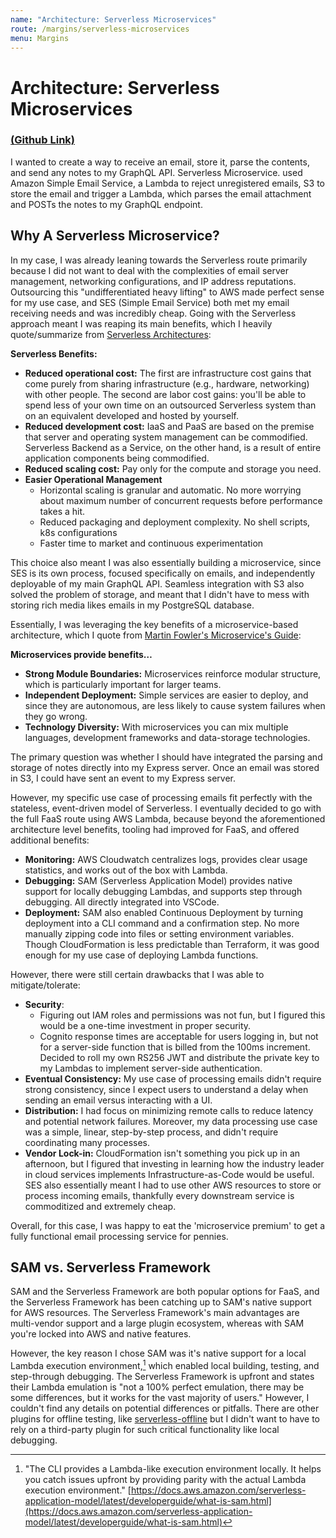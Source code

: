 ```yaml
---
name: "Architecture: Serverless Microservices"
route: /margins/serverless-microservices
menu: Margins 
---
```


# Architecture: Serverless Microservices

### [(Github Link)](https://github.com/alexliusq/margins-services/tree/master/lambdas)

I wanted to create a way to receive an email, store it, parse the contents, and send any notes to my GraphQL API. Serverless Microservice. used Amazon Simple Email Service, a Lambda to reject unregistered emails, S3 to store the email and trigger a Lambda, which parses the email attachment and POSTs the notes to my GraphQL endpoint.

## Why A Serverless Microservice?

In my case, I was already leaning towards the Serverless route primarily because I did not want to deal with the complexities of email server management, networking configurations, and IP address reputations. Outsourcing this "undifferentiated heavy lifting" to AWS made perfect sense for my use case, and SES (Simple Email Service) both met my email receiving needs and was incredibly cheap. Going with the Serverless approach meant I was reaping its main benefits, which I heavily quote/summarize from  [Serverless Architectures](https://martinfowler.com/articles/serverless.html):

**Serverless Benefits:**

- **Reduced operational cost:** The first are infrastructure cost gains that come purely from sharing infrastructure (e.g., hardware, networking) with other people. The second are labor cost gains: you'll be able to spend less of your own time on an outsourced Serverless system than on an equivalent developed and hosted by yourself.
- **Reduced development cost:** IaaS and PaaS are based on the premise that server and operating system management can be commodified. Serverless Backend as a Service, on the other hand, is a result of entire application components being commodified.
- **Reduced scaling cost:** Pay only for the compute and storage you need.
- **Easier Operational Management**
    - Horizontal scaling is granular and automatic. No more worrying about maximum number of concurrent requests before performance takes a hit.
    - Reduced packaging and deployment complexity. No shell scripts, k8s configurations
    - Faster time to market and continuous experimentation

This choice also meant I was also essentially building a microservice, since SES is its own process, focused specifically on emails, and independently deployable of my main GraphQL API. Seamless integration with S3 also solved the problem of storage, and meant that I didn't have to mess with storing rich media likes emails in my PostgreSQL database.

Essentially, I was leveraging the key benefits of a microservice-based architecture, which I quote from [Martin Fowler's Microservice's Guide](https://martinfowler.com/microservices/):

**Microservices provide benefits…**

- **Strong Module Boundaries:** Microservices reinforce modular structure, which is particularly important for larger teams.
- **Independent Deployment:** Simple services are easier to deploy, and since they are autonomous, are less likely to cause system failures when they go wrong.
- **Technology Diversity:** With microservices you can mix multiple languages, development frameworks and data-storage technologies.

The primary question was whether I should have integrated the parsing and storage of notes directly into my Express server. Once an email was stored in S3, I could have sent an event to my Express server.

However, my specific use case of processing emails fit perfectly with the stateless, event-driven model of Serverless. I eventually decided to go with the full FaaS route using AWS Lambda, because beyond the aforementioned architecture level benefits, tooling had improved for FaaS, and offered additional benefits:

- **Monitoring:** AWS Cloudwatch centralizes logs, provides clear usage statistics, and works out of the box with Lambda.
- **Debugging:** SAM (Serverless Application Model) provides native support for locally debugging Lambdas, and supports step through debugging. All directly integrated into VSCode.
- **Deployment:** SAM also enabled Continuous Deployment by turning deployment into a CLI command and a confirmation step. No more manually zipping code into files or setting environment variables. Though CloudFormation is less predictable than Terraform, it was good enough for my use case of deploying Lambda functions.

However, there were still certain drawbacks that I was able to mitigate/tolerate:

- **Security**:
    - Figuring out IAM roles and permissions was not fun, but I figured this would be a one-time investment in proper security.
    - Cognito response times are acceptable for users logging in, but not for a server-side function that is billed from the 100ms increment. Decided to roll my own RS256 JWT and distribute the private key to my Lambdas to implement server-side authentication.
- **Eventual Consistency:** My use case of processing emails didn't require strong consistency, since I expect users to understand a delay when sending an email versus interacting with a UI.
- **Distribution:** I had focus on minimizing remote calls to reduce latency and potential network failures. Moreover, my data processing use case was a simple, linear, step-by-step process, and didn't require coordinating many processes.
- **Vendor Lock-in:** CloudFormation isn't something you pick up in an afternoon, but I figured that investing in learning how the industry leader in cloud services implements Infrastructure-as-Code would be useful. SES also essentially meant I had to use other AWS resources to store or process incoming emails, thankfully every downstream service is commoditized and extremely cheap.

Overall, for this case, I was happy to eat the 'microservice premium' to get a fully functional email processing service for pennies. 

## SAM vs. Serverless Framework

SAM and the Serverless Framework are both popular options for FaaS, and the Serverless Framework has been catching up to SAM's native support for AWS resources. The Serverless Framework's main advantages are multi-vendor support and a large plugin ecosystem, whereas with SAM you're locked into AWS and native features. 

However, the key reason I chose SAM was it's native support for a local Lambda execution environment,[^1] which enabled local building, testing, and step-through debugging. The Serverless Framework is upfront and states their Lambda emulation is "not a 100% perfect emulation, there may be some differences, but it works for the vast majority of users." However, I couldn't find any details on potential differences or pitfalls. There are other plugins for offline testing, like [serverless-offline](https://github.com/prisma-labs/serverless-plugin-typescript) but I didn't want to have to rely on a third-party plugin for such critical functionality like local debugging.

[^1]: "The CLI provides a Lambda-like execution environment locally. It helps you catch issues upfront by providing parity with the actual Lambda execution environment." [https://docs.aws.amazon.com/serverless-application-model/latest/developerguide/what-is-sam.html](https://docs.aws.amazon.com/serverless-application-model/latest/developerguide/what-is-sam.html)

[^2]: [https://www.serverless.com/framework/docs/providers/aws/cli-reference/invoke-local/](https://www.serverless.com/framework/docs/providers/aws/cli-reference/invoke-local/)
